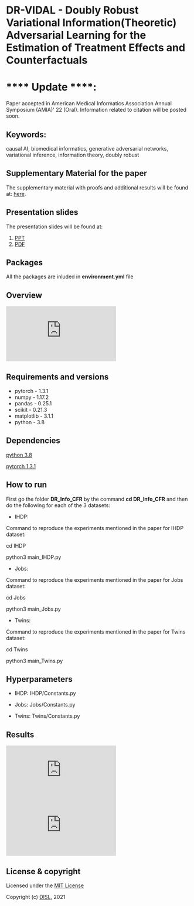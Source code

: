 # DR-VIDAL - Doubly Robust Variational Information(Theoretic) Adversarial Learning for the Estimation of Treatment Effects and Counterfactuals
# **** Update ****:
Paper accepted in American Medical Informatics Association Annual Symposium (AMIA)' 22 (Oral). Information related to citation will be posted soon.

## Keywords:
causal AI, biomedical informatics, generative adversarial networks, variational inference, information theory, doubly robust

## Supplementary Material for the paper
The supplementary material with proofs and additional results will be found at: [here](https://github.com/Shantanu48114860/DR-VIDAL/blob/main/DR_VIDAL_AMIA-Supp.pdf).

## Presentation slides
The presentation slides will be found at: 
1. [PPT](https://github.com/Shantanu48114860/DR-VIDAL-AMIA-22/blob/main/AMIA2022-powerpoint.pptx)
2. [PDF](https://github.com/Shantanu48114860/DR-VIDAL-AMIA-22/blob/main/AMIA2022-powerpoint.pdf)

## Packages
All the packages are inluded in **environment.yml** file

## Overview
<embed src="https://github.com/Shantanu48114860/DR-VIDAL-AMIA-22/blob/main/DR_VIDAL.pdf">

## Requirements and versions
- pytorch - 1.3.1
- numpy - 1.17.2 
- pandas - 0.25.1 
- scikit - 0.21.3 
- matplotlib - 3.1.1 
- python -  3.8

## Dependencies
[python 3.8](https://www.python.org/downloads/release/)

[pytorch 1.3.1](https://pytorch.org/get-started/previous-versions/)

## How to run
First go the folder **DR_Info_CFR** by the command **cd DR_Info_CFR** and then do the following for each of the 3 datasets:

- IHDP: 

Command to reproduce the experiments mentioned in the paper for IHDP dataset:

cd IHDP 

python3 main_IHDP.py

- Jobs: 

Command to reproduce the experiments mentioned in the paper for Jobs dataset:

  cd Jobs 
  
  python3 main_Jobs.py

- Twins: 

Command to reproduce the experiments mentioned in the paper for Twins dataset:

  cd Twins 
  
  python3 main_Twins.py


## Hyperparameters
 - IHDP:
 IHDP/Constants.py
 
 - Jobs:
 Jobs/Constants.py
 
 - Twins: 
 Twins/Constants.py
 
## Results
<embed src="https://github.com/Shantanu48114860/DR-VIDAL-AMIA-22/blob/main/Results_1.pdf">

<embed src="https://github.com/Shantanu48114860/DR-VIDAL-AMIA-22/blob/main/Results_2.pdf">

## License & copyright

Licensed under the [MIT License](LICENSE)

Copyright (c) [DISL](https://epidemiology.phhp.ufl.edu/research/disl), 2021
